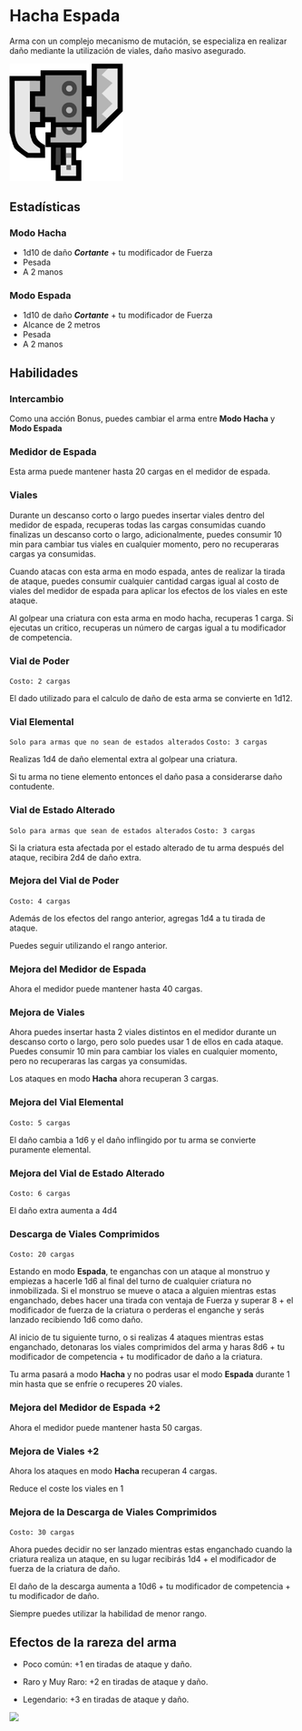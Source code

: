 <link rel="stylesheet" href="../../base.css">

# Hacha Espada

Arma con un complejo mecanismo de mutación, se especializa en realizar daño mediante la utilización de viales, daño masivo asegurado.

<img src="./hacha-espada-icono.png" width="200"/>

## Estadísticas

### Modo Hacha

- <span style="color:var(--ataque)">1d10</span> de daño ***Cortante*** + <span style="color:var(--fuerza)">tu modificador de Fuerza</span>
- Pesada
- A 2 manos

### Modo Espada

- <span style="color:var(--ataque)">1d10</span> de daño ***Cortante*** + <span style="color:var(--fuerza)">tu modificador de Fuerza</span>
- Alcance de 2 metros
- Pesada
- A 2 manos

## Habilidades

### Intercambio

Como una acción Bonus, puedes cambiar el arma entre **Modo Hacha** y **Modo Espada**

### <span style='color:var(--poco-comun)'>Medidor de Espada</span>

Esta arma puede mantener hasta 20 cargas en el medidor de espada.

### <span style='color:var(--poco-comun)'>Viales</span>

Durante un descanso corto o largo puedes insertar viales dentro del medidor de espada, recuperas todas las cargas consumidas cuando finalizas un descanso corto o largo, adicionalmente, puedes consumir 10 min para cambiar tus
viales en cualquier momento, pero no recuperaras cargas ya consumidas.

Cuando atacas con esta arma en modo espada, antes de realizar la tirada de ataque, puedes consumir cualquier cantidad cargas igual al costo de viales del medidor de espada para aplicar los efectos de los viales en este ataque.

Al golpear una criatura con esta arma en modo hacha, recuperas 1 carga. Si ejecutas un critico, recuperas un número de cargas igual a <span style='color:var(--competencia)'>tu modificador de competencia</span>.

### <span style='color:var(--poco-comun)'>Vial de Poder</span>

```Costo: 2 cargas```

El dado utilizado para el calculo de daño de esta arma se convierte en <span style='color:var(--ataque)'>1d12</span>.

### <span style='color:var(--raro)'>Vial Elemental</span>

```Solo para armas que no sean de estados alterados```
```Costo: 3 cargas```

Realizas <span style='color:var(--ataque)'>1d4</span> de daño elemental extra al golpear una criatura.

Si tu arma no tiene elemento entonces el daño pasa a considerarse daño <span style='color:var(--contundente)'>contudente</span>.

### <span style='color:var(--raro)'>Vial de Estado Alterado</span>

```Solo para armas que sean de estados alterados```
```Costo: 3 cargas```

Si la criatura esta afectada por el estado alterado de tu arma después del ataque, recibira <span style='color:var(--ataque)'>2d4</span> de daño extra.

### <span style='color:var(--raro)'>Mejora del Vial de Poder</span>

```Costo: 4 cargas```

Además de los efectos del rango anterior, agregas <span style='color:var(--ataque)'>1d4</span> a tu tirada de ataque.

Puedes seguir utilizando el rango anterior.

### <span style='color:var(--muy-raro)'>Mejora del Medidor de Espada</span>

Ahora el medidor puede mantener hasta 40 cargas.

### <span style='color:var(--muy-raro)'>Mejora de Viales</span>

Ahora puedes insertar hasta 2 viales distintos en el medidor durante un descanso corto o largo, pero solo puedes usar 1 de ellos en cada ataque. Puedes consumir 10 min para cambiar los viales en cualquier momento, pero no recuperaras las cargas ya consumidas.

Los ataques en modo **Hacha** ahora recuperan 3 cargas.

### <span style='color:var(--muy-raro)'>Mejora del Vial Elemental</span>

```Costo: 5 cargas```

El daño cambia a <span style='color:var(--ataque)'>1d6</span> y el daño inflingido por tu arma se convierte puramente elemental.

### <span style='color:var(--muy-raro)'>Mejora del Vial de Estado Alterado</span>

```Costo: 6 cargas```

El daño extra aumenta a <span style='color:var(--ataque)'>4d4</span>

### <span style='color:var(--muy-raro)'>Descarga de Viales Comprimidos</span>

```Costo: 20 cargas```

Estando en modo **Espada**, te enganchas con un ataque al monstruo y empiezas a hacerle <span style='color:var(--ataque)'>1d6</span> al final del turno de cualquier criatura no inmobilizada. Si el monstruo se mueve o ataca a alguien mientras estas enganchado, debes hacer una tirada con ventaja de <span style='color:var(--fuerza)'>Fuerza</span> y superar 8 + <span style='color:var(--fuerza)'>el modificador de fuerza de la criatura</span> o perderas el enganche y serás lanzado recibiendo <span style='color:var(--ataque)'>1d6</span> como daño.

Al inicio de tu siguiente turno, o si realizas 4 ataques mientras estas enganchado, detonaras los viales comprimidos del arma y haras <span style='color:var(--ataque)'>8d6</span> + <span style='color:var(--competencia)'>tu modificador de competencia</span> + <span style='color:var(--ataque)'>tu modificador de daño</span> a la criatura.

Tu arma pasará a modo **Hacha** y no podras usar el modo **Espada** durante 1 min hasta que se enfríe o recuperes 20 viales.

### <span style='color:var(--legendario)'>Mejora del Medidor de Espada +2</span>

Ahora el medidor puede mantener hasta 50 cargas.

### <span style='color:var(--legendario)'>Mejora de Viales +2</span>

Ahora los ataques en modo **Hacha** recuperan 4 cargas.

Reduce el coste los viales en 1

### <span style='color:var(--legendario)'>Mejora de la Descarga de Viales Comprimidos</span>

```Costo: 30 cargas```

Ahora puedes decidir no ser lanzado mientras estas enganchado cuando la criatura realiza un ataque, en su lugar recibirás <span style='color:var(--ataque)'>1d4</span> + <span style='color:var(--fuerza)'>el modificador de fuerza de la criatura</span> de daño.

El daño de la descarga aumenta a <span style='color:var(--ataque)'>10d6</span> + <span style='color:var(--competencia)'>tu modificador de competencia</span> + <span style='color:var(--ataque)'>tu modificador de daño</span>.

Siempre puedes utilizar la habilidad de menor rango.

## Efectos de la rareza del arma

- <span style='color:var(--poco-comun)'>Poco común</span>: <span style='color:var(--ataque)'>+1</span> en tiradas de ataque y daño.

- <span style='color:var(--raro)'>Raro</span> y <span style='color:var(--muy-raro)'>Muy Raro</span>: <span style='color:var(--ataque)'>+2</span> en tiradas de ataque y daño.

- <span style='color:var(--legendario)'>Legendario</span>: <span style='color:var(--ataque)'>+3</span> en tiradas de ataque y daño.

<img src="./hacha-espada.png" width="500">